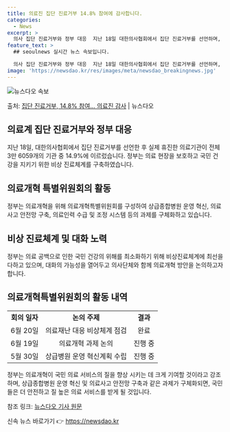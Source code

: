 ```yaml
---
title: 의료진 집단 진료거부 14.8% 참여에 감사합니다.
categories:
  - News
excerpt: >
  의사 집단 진료거부와 정부 대응  지난 18일 대한의사협회에서 집단 진료거부를 선언하며, 실제 휴진한 의료기…
feature_text: >
  ## seoulnews 실시간 뉴스 속보입니다.

  의사 집단 진료거부와 정부 대응  지난 18일 대한의사협회에서 집단 진료거부를 선언하며, 실제 휴진한 의료기…
image: 'https://newsdao.kr/res/images/meta/newsdao_breakingnews.jpg'
---
```


![뉴스다오 속보](https://newsdao.kr/res/images/meta/newsdao_breakingnews.jpg)

<p>출처: <a href="https://newsdao.kr/4342" rel="dofollow">집단 진료거부, 14.8% 참여... 의료진 감사</a> | 뉴스다오</p>

<h2 data-ke-size="size26">의료계 집단 진료거부와 정부 대응</h2>
<p data-ke-size="size16">지난 18일, 대한의사협회에서 집단 진료거부를 선언한 후 실제 휴진한 의료기관이 전체 3만 6059개의 기관 중 14.9%에 이르렀습니다. 정부는 의료 현장을 보호하고 국민 건강을 지키기 위한 비상 진료체계를 구축하였습니다.</p>

<h2 data-ke-size="size26">의료개혁 특별위원회의 활동</h2>
<p data-ke-size="size16">정부는 의료개혁을 위해 의료개혁특별위원회를 구성하여 상급종합병원 운영 혁신, 의료사고 안전망 구축, 의료인력 수급 및 조정 시스템 등의 과제를 구체화하고 있습니다.</p>

<h2 data-ke-size="size26">비상 진료체계 및 대화 노력</h2>
<p data-ke-size="size16">정부는 의료 공백으로 인한 국민 건강의 위해를 최소화하기 위해 비상진료체계에 최선을 다하고 있으며, 대화의 가능성을 열어두고 의사단체와 함께 의료개혁 방안을 논의하고자 합니다.</p>

<h2 data-ke-size="size26">의료개혁특별위원회의 활동 내역</h2>
<table>
	<tbody>
		<tr>
			<td style="text-align: center; height: 17px;"><b>회의 일자</b></td>
			<td style="text-align: center; height: 17px;"><b>논의 주제</b></td>
			<td style="text-align: center; height: 17px;"><b>결과</b></td>
		</tr>
		<tr>
			<td style="text-align: center; height: 17px;">6월 20일</td>
			<td style="text-align: center; height: 17px;">의료재난 대응 비상체계 점검</td>
			<td style="text-align: center; height: 17px;">완료</td>
		</tr>
		<tr>
			<td style="text-align: center; height: 17px;">6월 19일</td>
			<td style="text-align: center; height: 17px;">의료개혁 과제 논의</td>
			<td style="text-align: center; height: 17px;">진행 중</td>
		</tr>
		<tr>
			<td style="text-align: center; height: 17px;">5월 30일</td>
			<td style="text-align: center; height: 17px;">상급병원 운영 혁신계획 수립</td>
			<td style="text-align: center; height: 17px;">진행 중</td>
		</tr>
	</tbody>
</table>
<p data-ke-size="size16">정부는 의료개혁이 국민 의료 서비스의 질을 향상 시키는 데 크게 기여할 것이라고 강조하며, 상급종합병원 운영 혁신 및 의료사고 안전망 구축과 같은 과제가 구체화되면, 국민들은 더 안전하고 질 높은 의료 서비스를 받게 될 것입니다.</p>

<p data-ke-size="size16">참조 링크: <a href="https://newsdao.kr/4342">뉴스다오 기사 원문</a></p>
 

신속 뉴스 바로가기 👉 <a href="https://newsdao.kr" rel="dofollow">https://newsdao.kr</a>



